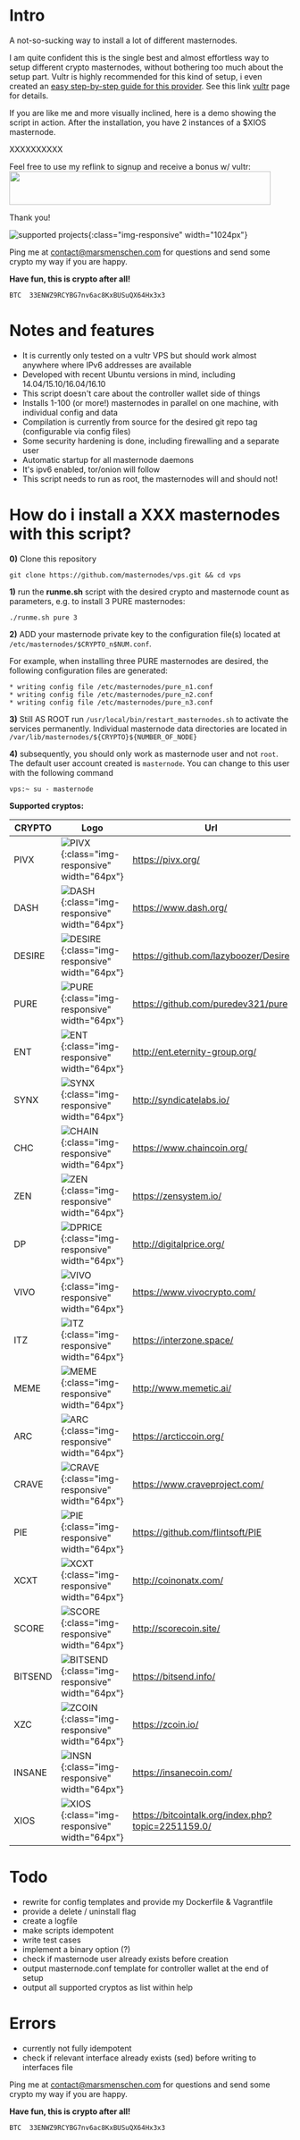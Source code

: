 # Intro
A not-so-sucking way to install a lot of different masternodes. 

I am quite confident this is the single best and almost effortless way to setup different crypto masternodes, without bothering too much about the setup part. Vultr is highly recommended for this kind of setup, i even created an [easy step-by-step guide for this provider](https://github.com/masternodes/vps/blob/master/docs/masternode_vps.md). See this link [vultr](/docs/masternode_vps.md) page for details. 

If you are like me and more visually inclined, here is a demo showing the script in action. After the installation, you have 2 instances of a $XIOS masternode.

 XXXXXXXXXX

Feel free to use my reflink to signup and receive a bonus w/ vultr: <a href="https://www.vultr.com/?ref=6903922"><img src="https://www.vultr.com/media/banner_2.png" width="468" height="60"></a>

Thank you!

![supported projects](/assets/collage.jpg){:class="img-responsive" width="1024px"}

Ping me at contact@marsmenschen.com for questions and send some crypto my way if you are happy. 

**Have fun, this is crypto after all!**
```
BTC  33ENWZ9RCYBG7nv6ac8KxBUSuQX64Hx3x3
```

# Notes and features
* It is currently only tested on a vultr VPS but should work almost anywhere where IPv6 addresses are available
* Developed with recent Ubuntu versions in mind, including 14.04/15.10/16.04/16.10
* This script doesn't care about the controller wallet side of things
* Installs 1-100 (or more!) masternodes in parallel on one machine, with individual config and data
* Compilation is currently from source for the desired git repo tag (configurable via config files)
* Some security hardening is done, including firewalling and a separate user
* Automatic startup for all masternode daemons
* It's ipv6 enabled, tor/onion will follow
* This script needs to run as root, the masternodes will and should not!

# How do i install a XXX masternodes with this script?
**0)** Clone this repository
```
git clone https://github.com/masternodes/vps.git && cd vps
```

**1)** run the **runme.sh** script with the desired crypto and masternode count as parameters, e.g. to install 3 PURE masternodes:

```
./runme.sh pure 3
```


**2)** ADD your masternode private key to the configuration file(s) located at ```/etc/masternodes/$CRYPTO_n$NUM.conf```. 

For example, when installing three PURE masternodes are desired, the following configuration files are generated:
```
* writing config file /etc/masternodes/pure_n1.conf
* writing config file /etc/masternodes/pure_n2.conf
* writing config file /etc/masternodes/pure_n3.conf
```

**3)** Still AS ROOT run ```/usr/local/bin/restart_masternodes.sh``` to activate the services permanently.
   Individual masternode data directories are located in ```/var/lib/masternodes/${CRYPTO}${NUMBER_OF_NODE}```

**4)** subsequently, you should only work as masternode user and not ```root```. The default user account created is ```masternode```.
   You can change to this user with the following command
```
vps:~ su - masternode
```   

**Supported cryptos:**

| CRYPTO  | Logo | Url |
|--------|--------------|-----|
| PIVX |  ![PIVX](/assets/pivx.jpg){:class="img-responsive" width="64px"}  |  https://pivx.org/ |
| DASH |  ![DASH](/assets/dash.jpg){:class="img-responsive" width="64px"}  | https://www.dash.org/ |
| DESIRE |  ![DESIRE](/assets/desire.jpg){:class="img-responsive" width="64px"}  | https://github.com/lazyboozer/Desire  |
| PURE |  ![PURE](/assets/pure.jpg){:class="img-responsive" width="64px"}  | https://github.com/puredev321/pure    |
| ENT  |  ![ENT](/assets/ent.jpg){:class="img-responsive" width="64px"}  | http://ent.eternity-group.org/    |
| SYNX |  ![SYNX](/assets/synx.jpg){:class="img-responsive" width="64px"}  | http://syndicatelabs.io/  |
| CHC |  ![CHAIN](/assets/chain.jpg){:class="img-responsive" width="64px"}  | https://www.chaincoin.org/  |
| ZEN |  ![ZEN](/assets/zen.jpg){:class="img-responsive" width="64px"}  | https://zensystem.io/  |
| DP |  ![DPRICE](/assets/dprice.jpg){:class="img-responsive" width="64px"}  | http://digitalprice.org/  |
| VIVO |  ![VIVO](/assets/vivo.jpg){:class="img-responsive" width="64px"}  | https://www.vivocrypto.com/  |
| ITZ |  ![ITZ](/assets/itz.jpg){:class="img-responsive" width="64px"}  | https://interzone.space/  |
| MEME |  ![MEME](/assets/meme.jpg){:class="img-responsive" width="64px"}  | http://www.memetic.ai/  |
| ARC |  ![ARC](/assets/arc.jpg){:class="img-responsive" width="64px"}  | https://arcticcoin.org/  |
| CRAVE |  ![CRAVE](/assets/crave.jpg){:class="img-responsive" width="64px"}  | https://www.craveproject.com/  |
| PIE |  ![PIE](/assets/pie.jpg){:class="img-responsive" width="64px"}  | https://github.com/flintsoft/PIE  |
| XCXT |  ![XCXT](/assets/xcxt.jpg){:class="img-responsive" width="64px"}  | http://coinonatx.com/  |
| SCORE |  ![SCORE](/assets/score.jpg){:class="img-responsive" width="64px"}  | http://scorecoin.site/ |
| BITSEND |  ![BITSEND](/assets/bitsend.jpg){:class="img-responsive" width="64px"}  | https://bitsend.info/ |
| XZC |  ![ZCOIN](/assets/zcoin.jpg){:class="img-responsive" width="64px"}  | https://zcoin.io/ |
| INSANE |  ![INSN](/assets/insane.jpg){:class="img-responsive" width="64px"}  | https://insanecoin.com/ |
| XIOS | ![XIOS](/assets/xios.jpg){:class="img-responsive" width="64px"}  | https://bitcointalk.org/index.php?topic=2251159.0/ |

# Todo
* rewrite for config templates and provide my Dockerfile & Vagrantfile
* provide a delete / uninstall flag
* create a logfile
* make scripts idempotent 
* write test cases
* implement a binary option (?) 
* check if masternode user already exists before creation
* output masternode.conf template for controller wallet at the end of setup
* output all supported cryptos as list within help

# Errors
* currently not fully idempotent
* check if relevant interface already exists (sed) before writing to interfaces file

Ping me at contact@marsmenschen.com for questions and send some crypto my way if you are happy.

**Have fun, this is crypto after all!**
```
BTC  33ENWZ9RCYBG7nv6ac8KxBUSuQX64Hx3x3
```